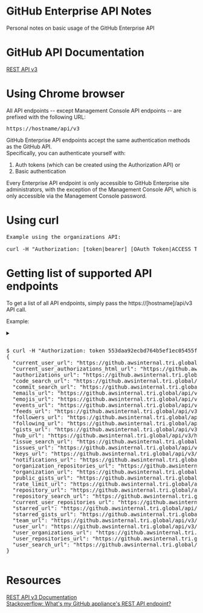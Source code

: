# GitHub Enterprise API Notes
Personal notes on basic usage of the GitHub Enterprise API

<p>

# GitHub API Documentation
[REST API v3](https://developer.github.com/v3/)

<p>

# Using Chrome browser
All API endpoints -- except Management Console API endpoints -- are prefixed with the following URL:

<pre>
https://hostname/api/v3
</pre>

GitHub Enterprise API endpoints accept the same authentication methods as the GitHub API.<br>
Specifically, you can authenticate yourself with:<br>

1) Auth tokens (which can be created using the Authorization API) or<br>
2) Basic authentication<br>

Every Enterprise API endpoint is only accessible to GitHub Enterprise site administrators, with the exception of the Management Console API, which is only accessible via the Management Console password.

<p>

# Using curl
<pre>
Example using the organizations API:

curl -H "Authorization: [token|bearer] [OAuth_Token|ACCESS_TOKEN]" https://hotname/api/v3/organizations
</pre>

<p>
  
# Getting list of supported API endpoints
To get a list of all API endpoints, simply pass the https://[hostname]/api/v3 API call.

Example:
<details>
<summary>
  
<pre>  
$ curl -H "Authorization: token 553daa92ecbd764b5ef1ec05455f5fc02968b6c9" https://github.awsinternal.tri.global/api/v3
{
  "current_user_url": "https://github.awsinternal.tri.global/api/v3/user",
  "current_user_authorizations_html_url": "https://github.awsinternal.tri.global/settings/connections/applications{/client_id}",
  "authorizations_url": "https://github.awsinternal.tri.global/api/v3/authorizations",
  "code_search_url": "https://github.awsinternal.tri.global/api/v3/search/code?q={query}{&page,per_page,sort,order}",
  "commit_search_url": "https://github.awsinternal.tri.global/api/v3/search/commits?q={query}{&page,per_page,sort,order}",
  "emails_url": "https://github.awsinternal.tri.global/api/v3/user/emails",
  "emojis_url": "https://github.awsinternal.tri.global/api/v3/emojis",
  "events_url": "https://github.awsinternal.tri.global/api/v3/events",
  "feeds_url": "https://github.awsinternal.tri.global/api/v3/feeds",
  "followers_url": "https://github.awsinternal.tri.global/api/v3/user/followers",
  "following_url": "https://github.awsinternal.tri.global/api/v3/user/following{/target}",
  "gists_url": "https://github.awsinternal.tri.global/api/v3/gists{/gist_id}",
  "hub_url": "https://github.awsinternal.tri.global/api/v3/hub",
  "issue_search_url": "https://github.awsinternal.tri.global/api/v3/search/issues?q={query}{&page,per_page,sort,order}",
  "issues_url": "https://github.awsinternal.tri.global/api/v3/issues",
  "keys_url": "https://github.awsinternal.tri.global/api/v3/user/keys",
  "notifications_url": "https://github.awsinternal.tri.global/api/v3/notifications",
  "organization_repositories_url": "https://github.awsinternal.tri.global/api/v3/orgs/{org}/repos{?type,page,per_page,sort}",
  "organization_url": "https://github.awsinternal.tri.global/api/v3/orgs/{org}",
  "public_gists_url": "https://github.awsinternal.tri.global/api/v3/gists/public",
  "rate_limit_url": "https://github.awsinternal.tri.global/api/v3/rate_limit",
  "repository_url": "https://github.awsinternal.tri.global/api/v3/repos/{owner}/{repo}",
  "repository_search_url": "https://github.awsinternal.tri.global/api/v3/search/repositories?q={query}{&page,per_page,sort,order}",
  "current_user_repositories_url": "https://github.awsinternal.tri.global/api/v3/user/repos{?type,page,per_page,sort}",
  "starred_url": "https://github.awsinternal.tri.global/api/v3/user/starred{/owner}{/repo}",
  "starred_gists_url": "https://github.awsinternal.tri.global/api/v3/gists/starred",
  "team_url": "https://github.awsinternal.tri.global/api/v3/teams",
  "user_url": "https://github.awsinternal.tri.global/api/v3/users/{user}",
  "user_organizations_url": "https://github.awsinternal.tri.global/api/v3/user/orgs",
  "user_repositories_url": "https://github.awsinternal.tri.global/api/v3/users/{user}/repos{?type,page,per_page,sort}",
  "user_search_url": "https://github.awsinternal.tri.global/api/v3/search/users?q={query}{&page,per_page,sort,order}"
}
</pre>
</summary>
</details>


# Resources
[REST API v3 Documentation](https://developer.github.com/v3/)
<br>
[Stackoverflow: What's my GitHub appliance's REST API endpoint?](https://stackoverflow.com/questions/36503800/whats-my-github-appliances-rest-api-endpoint)
